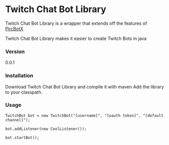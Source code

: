 # Twitch Chat Bot Library

Twitch Chat Bot Library is a wrapper that extends off the features of [PircBotX](https://github.com/thelq/pircbotx)

Twitch Chat Bot Library makes it easier to create Twitch Bots in java


### Version
0.0.1

### Installation
Download Twitch Chat Bot Library and compile it with maven
Add the library to your classpath.

### Usage

```
TwitchBot bot = new TwitchBot("[username]", "[oauth token]", "[default channel]");

bot.addListener(new CoolListener());

bot.startBot();
```